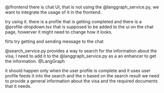 @/frontend there is  chat UI, that is not using the @langgraph_service.py, we want to integrate the usage of it in the frontend. 

try using it. there is a profile that is getting completed and there is a @profile-dropdown.tsx that is supposed to be added to the ui on the chat page, howerver it might need to change how it looks. 

firts try getting and sending message to the chat

@search_service.py provides a way to search for the information about the visa, I need to add it to the @langgraph_service.py  as a an enhancer to get the information. @LangGraph 

it should happen only when the user profile is complete and it uses user profile feeds it into the search and the n based on the search result we need to provide a general information about the visa and the required documents that it needs.
